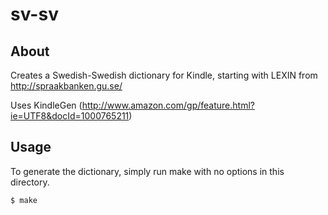 sv-sv
=====

About
-----

Creates a Swedish-Swedish dictionary for Kindle, starting with LEXIN from http://spraakbanken.gu.se/

Uses KindleGen (http://www.amazon.com/gp/feature.html?ie=UTF8&docId=1000765211)

Usage
-----

To generate the dictionary, simply run make with no options in this directory. 

    $ make

